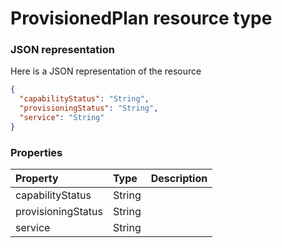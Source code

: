 # ProvisionedPlan resource type



### JSON representation

Here is a JSON representation of the resource

```json
{
  "capabilityStatus": "String",
  "provisioningStatus": "String",
  "service": "String"
}

```
### Properties
| Property	   | Type	|Description|
|:---------------|:--------|:----------|
|capabilityStatus|String||
|provisioningStatus|String||
|service|String||
